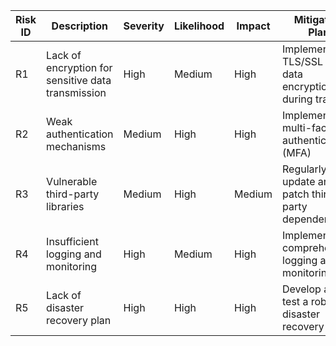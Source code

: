 | Risk ID | Description                                         | Severity | Likelihood | Impact | Mitigation Plan                                      |
|---------|-----------------------------------------------------|----------|------------|--------|------------------------------------------------------|
| R1      | Lack of encryption for sensitive data transmission  | High     | Medium     | High   | Implement TLS/SSL for data encryption during transit |
| R2      | Weak authentication mechanisms                      | Medium   | High       | High   | Implement multi-factor authentication (MFA)          |
| R3      | Vulnerable third-party libraries                    | Medium   | High       | Medium | Regularly update and patch third-party dependencies  |
| R4      | Insufficient logging and monitoring                 | High     | Medium     | High   | Implement comprehensive logging and monitoring       |
| R5      | Lack of disaster recovery plan                      | High     | High       | High   | Develop and test a robust disaster recovery plan     |
